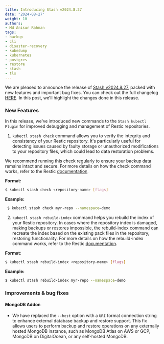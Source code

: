 ```yaml
---
title: Introducing Stash v2024.8.27
date: "2024-08-27"
weight: 10
authors:
- Md Anisur Rahman
tags:
- backup
- cli
- disaster-recovery
- kubedump
- kubernetes
- postgres
- restore
- stash
- tls
---
```


We are pleased to announce the release of [Stash v2024.8.27](https://stash.run/docs/v2024.8.27/setup/), packed with new features and important bug fixes. You can check out the full changelog [HERE](https://github.com/stashed/CHANGELOG/blob/master/releases/v2024.4.8/README.md).  In this post, we'll highlight the changes done in this release.

### New Features

In this release, we've introduced new commands to the `Stash kubectl Plugin` for improved debugging and management of Restic repositories.

1. `kubectl stash check` command allows you to verify the integrity and consistency of your Restic repository. It's particularly useful for detecting issues caused by faulty storage or unauthorized modifications to your repository files, which could lead to data restoration problems.

We recommend running this check regularly to ensure your backup data remains intact and secure. For more details on how the check command works, refer to the Restic [documentation](https://restic.readthedocs.io/en/latest/045_working_with_repos.html#checking-integrity-and-consistency).

**Format:**
```bash
$ kubectl stash check <repository-name> [flags]
```
**Example:**
```bash
 $ kubectl stash check myr-repo --namespace=demo
```

2. `kubectl stash rebuild-index` command helps you rebuild the index of your Restic repository. In cases where the repository index is damaged, making backups or restores impossible, the rebuild-index command can recreate the index based on the existing pack files in the repository, restoring functionality. For more details on how the rebuild-index command works, refer to the Restic [documentation](https://restic.readthedocs.io/en/v0.13.1/manual_rest.html).

**Format:**
```bash
$ kubectl stash rebuild-index <repository-name> [flags]
```
**Example:**
```bash
$ kubectl stash rebuild-index myr-repo --namespace=demo
```

### Improvements & bug fixes

#### MongoDB Addon

- We have replaced the `--host` option with a `URI` format connection string to enhance external database backup and restore support. This fix allows users to perform backup and restore operations on any externally hosted MongoDB instance, such as MongoDB Atlas on AWS or GCP, MongoDB on DigitalOcean, or any self-hosted MongoDB.



